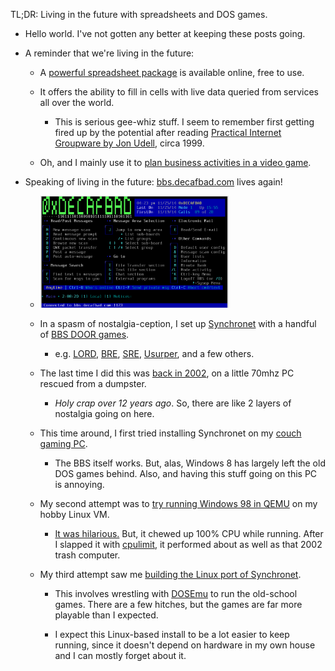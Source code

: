TL;DR: Living in the future with spreadsheets and DOS games.

<!--more-->

* Hello world. I've not gotten any better at keeping these posts going.

* A reminder that we're living in the future: 

  * A [powerful spreadsheet package][docs] is available online, free to use.
  
  * It offers the ability to fill in cells with live data queried from
    services all over the world.

    * This is serious gee-whiz stuff. I seem to remember first getting fired
      up by the potential after reading [Practical Internet Groupware by Jon
      Udell][group], circa 1999.

  * Oh, and I mainly use it to [plan business activities in a video
    game][evesheet].

[docs]: https://docs.google.com/
[group]: http://www.amazon.com/Practical-Internet-Groupware-Jon-Udell/dp/1565925378
[evesheet]: https://www.fuzzwork.co.uk/2013/06/22/importing-price-data-into-spreadsheets/

* Speaking of living in the future: [bbs.decafbad.com][] lives again! 

  * [<img src="/uploads/2014/decafbad-bbs.png" style="width:66%">][bbs.decafbad.com]

  * In a spasm of nostalgia-ception, I set up [Synchronet][] with a handful of
    [BBS DOOR games][door].

    * e.g. [LORD][], [BRE][], [SRE][], [Usurper][], and a few others.

  * The last time I did this was [back in 2002][lastbbs], on a
    little 70mhz PC rescued from a dumpster.

    * *Holy crap over 12 years ago*. So, there are like 2 layers of nostalgia
      going on here.

  * This time around, I first tried installing Synchronet on my
    [couch gaming PC][couchpc].

    * The BBS itself works. But, alas, Windows 8 has
      largely left the old DOS games behind. Also, and having this stuff
      going on this PC is annoying.

  * My second attempt was to [try running Windows 98 in QEMU][win98] on my
    hobby Linux VM.
    
    * [It was hilarious.][winfunny] But, it chewed up 100% CPU
      while running. After I slapped it with [cpulimit][], it performed
      about as well as that 2002 trash computer.

  * My third attempt saw me [building the Linux port of Synchronet][sbbsport].
  
    * This involves wrestling with [DOSEmu][] to run the old-school games.
      There are a few hitches, but the games are far more playable than I
      expected.

    * I expect this Linux-based install to be a lot easier to keep running,
      since it doesn't depend on hardware in my own house and I can mostly
      forget about it.
    
[couchpc]: http://blog.lmorchard.com/2013/02/10/building-my-couch-computing-station/
[cpulimit]: http://cpulimit.sourceforge.net/
[dosemu]: http://wiki.synchro.net/howto:dosemu
[sbbsport]: http://wiki.synchro.net/install:nix
[lastbbs]: http://www.decafbad.com/blog/2002/02/15/ooooai/
[synchronet]: http://synchro.net
[bbs.decafbad.com]: http://bbs.decafbad.com
[door]: http://breakintochat.com/wiki/BBS_door
[lord]: http://breakintochat.com/wiki/Legend_of_the_Red_Dragon
[bre]: http://breakintochat.com/wiki/Barren_Realms_Elite
[sre]: http://breakintochat.com/wiki/Solar_Realms_Elite
[usurper]: http://breakintochat.com/wiki/Usurper
[win98]: https://twitter.com/lmorchard/status/535478319148703744
[winfunny]: https://twitter.com/lmorchard/status/535485189196369920

<!-- vim: set wrap wm=5 syntax=mkd textwidth=78: -->
